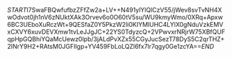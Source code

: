 $START$I7SwaFBQwfufbzZFfZw2a+LV++N491ylYlQlCzV55/jWev8svTvNH4XwOdvot0jh1nV6zNUktXAk3Orvev6o0O60tV5su/WU9kmyWmo/0XRq+Apxw6BC3UEboXuRczWt+9QESfaZ0Y5PkzW2li0KIYMlUHC4LYlX0gNduVzkEMVxCXVY6xuvDEVXmw1tvLeJJgJC+22YS0TdyzcQ+2VPwvxrNRjrW75XBfQUFqpHpGQBhiYQaMcUewz0lpb/3jALdPvXZx55CGyJucSezT78DyS5C2qrTHZ+2INrY9H2+RAtsM0JGFIlgp+YV459FbLoLQZl6fx7lr7qgy0Ge1zcYA==$END$